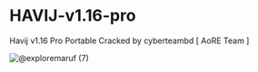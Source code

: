 # HAVIJ-v1.16-pro
Havij v1.16 Pro Portable Cracked by cyberteambd [ AoRE Team ]

![@exploremaruf (7)](https://github.com/user-attachments/assets/792e3249-5bcc-45ed-ab3f-37ac2a31640e)
